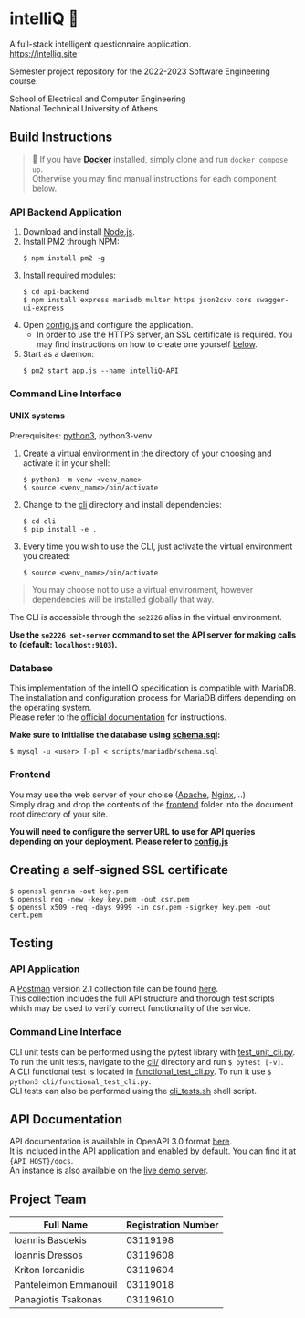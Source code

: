 # intelliQ 📃
A full-stack intelligent questionnaire application.  
https://intelliq.site

Semester project repository for the 2022-2023 Software Engineering course.

School of Electrical and Computer Engineering  
National Technical University of Athens

## Build Instructions
> 🐳 If you have **[Docker](https://www.docker.com/)** installed, simply clone and run `docker compose up`.  
Otherwise you may find manual instructions for each component below.

### API Backend Application
1. Download and install [Node.js](https://nodejs.org/).
2. Install PM2 through NPM:
	```shell
	$ npm install pm2 -g
	```
3. Install required modules:
	```shell
	$ cd api-backend
	$ npm install express mariadb multer https json2csv cors swagger-ui-express
	```
4. Open [config.js](api-backend/config.js) and configure the application.
	- In order to use the HTTPS server, an SSL certificate is required. You may find instructions on how to create one yourself [below](#creating-a-self-signed-ssl-certificate).
5. Start as a daemon:
	```shell
	$ pm2 start app.js --name intelliQ-API
	```

### Command Line Interface
#### UNIX systems
Prerequisites: [python3](https://www.python.org/), python3-venv

1. Create a virtual environment in the directory of your choosing and activate it in your shell:
	```shell
	$ python3 -m venv <venv_name>
	$ source <venv_name>/bin/activate
	```
2. Change to the [cli](/cli) directory and install dependencies:
	```shell
	$ cd cli
	$ pip install -e .
	```
3. Every time you wish to use the CLI, just activate the virtual environment you created:
	```shell
	$ source <venv_name>/bin/activate
	```

> You may choose not to use a virtual environment, however dependencies will be installed globally that way.

The CLI is accessible through the `se2226` alias in the virtual environment.

**Use the ``se2226 set-server`` command to set the API server for making calls to (default: ``localhost:9103``).**

### Database
This implementation of the intelliQ specification is compatible with MariaDB.
The installation and configuration process for MariaDB differs depending on the operating system.  
Please refer to the [official documentation](https://mariadb.com/kb/en/getting-installing-and-upgrading-mariadb/) for instructions.

__Make sure to initialise the database using [schema.sql](scripts/mariadb/schema.sql):__
```shell
$ mysql -u <user> [-p] < scripts/mariadb/schema.sql
```

### Frontend
You may use the web server of your choise ([Apache](https://httpd.apache.org/), [Nginx](https://www.nginx.com/), ..)  
Simply drag and drop the contents of the [frontend](frontend/) folder into the document root directory of your site.

__You will need to configure the server URL to use for API queries depending on your deployment. Please refer to [config.js](frontend/js/config/config.js)__

## Creating a self-signed SSL certificate
```shell
$ openssl genrsa -out key.pem
$ openssl req -new -key key.pem -out csr.pem
$ openssl x509 -req -days 9999 -in csr.pem -signkey key.pem -out cert.pem
```

## Testing
### API Application
A [Postman](https://www.postman.com/) version 2.1 collection file can be found [here](test/api-backend/intelliQ-API.postman_collection.json).  
This collection includes the full API structure and thorough test scripts which may be used to verify correct functionality of the service.

### Command Line Interface
CLI unit tests can be performed using the pytest library with [test_unit_cli.py](cli/test_unit_cli.py). To run the unit tests, navigate to the [cli/](cli/) directory and run ``$ pytest [-v]``.  
A CLI functional test is located in [functional_test_cli.py](test/cli/functional_test_cli.py). To run it use ``$ python3 cli/functional_test_cli.py``.  
CLI tests can also be performed using the [cli_tests.sh](test/cli/cli_tests.sh) shell script.

## API Documentation
API documentation is available in OpenAPI 3.0 format [here](https://app.swaggerhub.com/apis/ntua-el19608/intelliQ-API/1.0.0).  
It is included in the API application and enabled by default. You can find it at ``{API_HOST}/docs``.  
An instance is also available on the [live demo server](https://api.intelliq.site/docs).

## Project Team
| Full Name             | Registration Number  |
| --------------------- | -------------------- |
| Ioannis Basdekis      | 03119198             |
| Ioannis Dressos       | 03119608             |
| Kriton Iordanidis     | 03119604             |
| Panteleimon Emmanouil | 03119018             |
| Panagiotis Tsakonas   | 03119610             |
